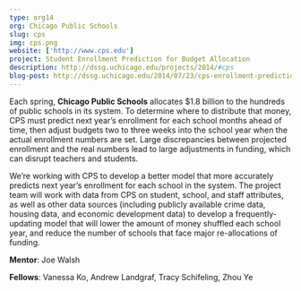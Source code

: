 ```yaml
---
type: org14
org: Chicago Public Schools
slug: cps
img: cps.png
website: ['http://www.cps.edu']
project: Student Enrollment Prediction for Budget Allocation
description: http://dssg.uchicago.edu/projects/2014/#cps 
blog-post: http://dssg.uchicago.edu/2014/07/23/cps-enrollment-prediction.html
---
```


Each spring, **Chicago Public Schools** allocates $1.8 billion to the hundreds of public schools in its system. To determine where to distribute that money, CPS must predict next year’s enrollment for each school months ahead of time, then adjust budgets two to three weeks into the school year when the actual enrollment numbers are set. Large discrepancies between projected enrollment and the real numbers lead to large adjustments in funding, which can disrupt teachers and students.

We’re working with CPS to develop a better model that more accurately predicts next year’s enrollment for each school in the system. The project team will work with data from CPS on student, school, and staff attributes, as well as other data sources (including publicly available crime data, housing data, and economic development data) to develop a frequently-updating model that will lower the amount of money shuffled each school year, and reduce the number of schools that face major re-allocations of funding.

**Mentor**: Joe Walsh

**Fellows**: Vanessa Ko, Andrew Landgraf, Tracy Schifeling, Zhou Ye